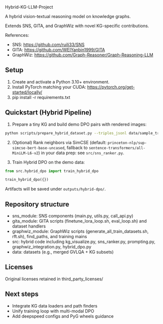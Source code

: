 ﻿Hybrid-KG-LLM-Project

A hybrid vision-textual reasoning model on knowledge graphs.

Extends SNS, GITA, and GraphWiz with novel KG-specific contributions.

References:
- SNS: https://github.com/ruili33/SNS
- GITA: https://github.com/WEIYanbin1999/GITA
- GraphWiz: https://github.com/Graph-Reasoner/Graph-Reasoning-LLM

## Setup

1. Create and activate a Python 3.10+ environment.
2. Install PyTorch matching your CUDA: https://pytorch.org/get-started/locally/
3. pip install -r requirements.txt

## Quickstart (Hybrid Pipeline)

1) Prepare a tiny KG and build demo DPO pairs with rendered images:

```bash
python scripts/prepare_hybrid_dataset.py --triples_jsonl data/sample_triples.jsonl --out_dir data/hybrid --limit 50
```

2) (Optional) Rank neighbors via SimCSE (default: `princeton-nlp/sup-simcse-bert-base-uncased`, fallback to `sentence-transformers/all-MiniLM-L6-v2`) in your data prep: see `src/sns_ranker.py`.

3) Train Hybrid DPO on the demo data:

```python
from src.hybrid_dpo import train_hybrid_dpo

train_hybrid_dpo({})
```

Artifacts will be saved under `outputs/hybrid-dpo/`.

## Repository structure
- sns_module: SNS components (main.py, utils.py, call_api.py)
- gita_module: GITA scripts (finetune_lora_loop.sh, eval_loop.sh) and dataset handlers
- graphwiz_module: GraphWiz scripts (generate_all_train_datasets.sh, rft.sh), find_paths, and training mains
- src: hybrid code including kg_visualize.py, sns_ranker.py, prompting.py, graphwiz_integration.py, hybrid_dpo.py
- data: datasets (e.g., merged GVLQA + KG subsets)

## Licenses
Original licenses retained in third_party_licenses/

## Next steps
- Integrate KG data loaders and path finders
- Unify training loop with multi-modal DPO
- Add deepspeed configs and PyG wheels guidance
